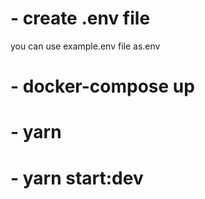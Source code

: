 # - create .env file

you can use example.env file as.env

# - docker-compose up

# - yarn

# - yarn start:dev
